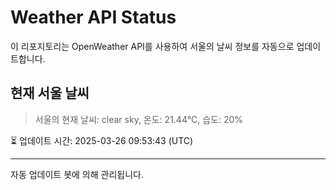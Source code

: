
# Weather API Status

이 리포지토리는 OpenWeather API를 사용하여 서울의 날씨 정보를 자동으로 업데이트합니다.

## 현재 서울 날씨
> 서울의 현재 날씨: clear sky, 온도: 21.44°C, 습도: 20%

⏳ 업데이트 시간: 2025-03-26 09:53:43 (UTC)

---
자동 업데이트 봇에 의해 관리됩니다.

